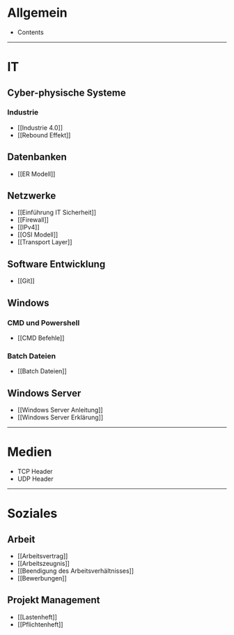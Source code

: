 # Allgemein
- Contents

---
# IT
## Cyber-physische Systeme
### Industrie
- [[Industrie 4.0]]
- [[Rebound Effekt]]
## Datenbanken
- [[ER Modell]]
## Netzwerke
- [[Einführung IT Sicherheit]]
- [[Firewall]]
- [[IPv4]]
- [[OSI Modell]]
- [[Transport Layer]]
## Software Entwicklung
- [[Git]]
## Windows 
### CMD und Powershell
- [[CMD Befehle]]
### Batch Dateien
- [[Batch Dateien]]
## Windows Server
- [[Windows Server Anleitung]]
- [[Windows Server Erklärung]]

---

# Medien
 
- TCP Header
- UDP Header

---

# Soziales
## Arbeit
- [[Arbeitsvertrag]]
- [[Arbeitszeugnis]]
- [[Beendigung des Arbeitsverhältnisses]]
- [[Bewerbungen]]
## Projekt Management
- [[Lastenheft]]
- [[Pflichtenheft]]